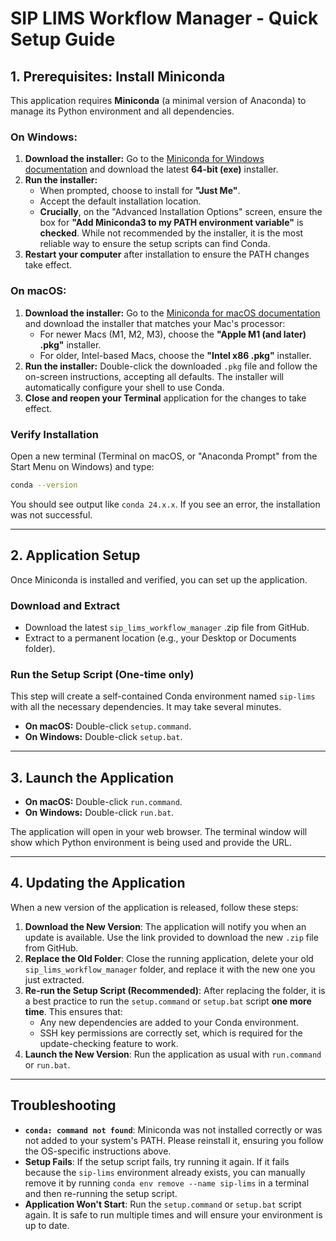 # SIP LIMS Workflow Manager - Quick Setup Guide

## 1. Prerequisites: Install Miniconda

This application requires **Miniconda** (a minimal version of Anaconda) to manage its Python environment and all dependencies.

### On Windows:
1.  **Download the installer:** Go to the [Miniconda for Windows documentation](https://docs.conda.io/en/latest/miniconda.html#windows-installers) and download the latest **64-bit (exe)** installer.
2.  **Run the installer:**
    *   When prompted, choose to install for **"Just Me"**.
    *   Accept the default installation location.
    *   **Crucially**, on the "Advanced Installation Options" screen, ensure the box for **"Add Miniconda3 to my PATH environment variable"** is **checked**. While not recommended by the installer, it is the most reliable way to ensure the setup scripts can find Conda.
3.  **Restart your computer** after installation to ensure the PATH changes take effect.

### On macOS:
1.  **Download the installer:** Go to the [Miniconda for macOS documentation](https://docs.conda.io/en/latest/miniconda.html#macos-installers) and download the installer that matches your Mac's processor:
    *   For newer Macs (M1, M2, M3), choose the **"Apple M1 (and later) .pkg"** installer.
    *   For older, Intel-based Macs, choose the **"Intel x86 .pkg"** installer.
2.  **Run the installer:** Double-click the downloaded `.pkg` file and follow the on-screen instructions, accepting all defaults. The installer will automatically configure your shell to use Conda.
3.  **Close and reopen your Terminal** application for the changes to take effect.

### Verify Installation
Open a new terminal (Terminal on macOS, or "Anaconda Prompt" from the Start Menu on Windows) and type:
```bash
conda --version
```
You should see output like `conda 24.x.x`. If you see an error, the installation was not successful.

---

## 2. Application Setup

Once Miniconda is installed and verified, you can set up the application.

### Download and Extract
-   Download the latest `sip_lims_workflow_manager` .zip file from GitHub.
-   Extract to a permanent location (e.g., your Desktop or Documents folder).

### Run the Setup Script (One-time only)
This step will create a self-contained Conda environment named `sip-lims` with all the necessary dependencies. It may take several minutes.

-   **On macOS:** Double-click `setup.command`.
-   **On Windows:** Double-click `setup.bat`.

---

## 3. Launch the Application

-   **On macOS:** Double-click `run.command`.
-   **On Windows:** Double-click `run.bat`.

The application will open in your web browser. The terminal window will show which Python environment is being used and provide the URL.

---

## 4. Updating the Application

When a new version of the application is released, follow these steps:

1.  **Download the New Version**: The application will notify you when an update is available. Use the link provided to download the new `.zip` file from GitHub.
2.  **Replace the Old Folder**: Close the running application, delete your old `sip_lims_workflow_manager` folder, and replace it with the new one you just extracted.
3.  **Re-run the Setup Script (Recommended)**: After replacing the folder, it is a best practice to run the `setup.command` or `setup.bat` script **one more time**. This ensures that:
    *   Any new dependencies are added to your Conda environment.
    *   SSH key permissions are correctly set, which is required for the update-checking feature to work.
4.  **Launch the New Version**: Run the application as usual with `run.command` or `run.bat`.

---

## Troubleshooting

-   **`conda: command not found`**: Miniconda was not installed correctly or was not added to your system's PATH. Please reinstall it, ensuring you follow the OS-specific instructions above.
-   **Setup Fails**: If the setup script fails, try running it again. If it fails because the `sip-lims` environment already exists, you can manually remove it by running `conda env remove --name sip-lims` in a terminal and then re-running the setup script.
-   **Application Won't Start**: Run the `setup.command` or `setup.bat` script again. It is safe to run multiple times and will ensure your environment is up to date.